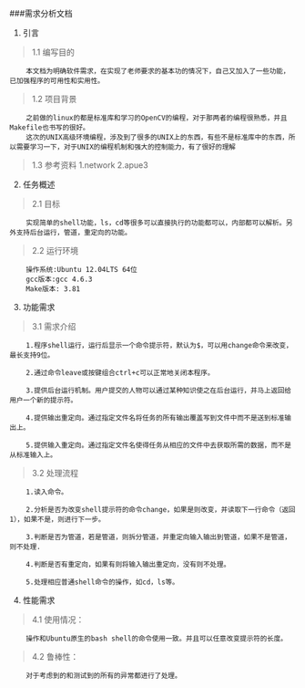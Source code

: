 ###需求分析文档

1. 引言
>1.1 编写目的

		本文档为明确软件需求，在实现了老师要求的基本功的情况下，自己又加入了一些功能，已加强程序的可用性和实用性。
>1.2 项目背景

		之前做的linux的都是标准库和学习的OpenCV的编程，对于那两者的编程很熟悉，并且Makefile也书写的很好。
        这次的UNIX高级环境编程，涉及到了很多的UNIX上的东西，有些不是标准库中的东西，所以需要学习一下，对于UNIX的编程机制和强大的控制能力，有了很好的理解
>1.3 参考资料
        1.network
	    2.apue3

2. 任务概述
>2.1 目标

		实现简单的shell功能，ls，cd等很多可以直接执行的功能都可以，内部都可以解析。另外支持后台运行，管道，重定向的功能。
>2.2 运行环境

	    操作系统:Ubuntu 12.04LTS 64位
	    gcc版本:gcc 4.6.3
        Make版本: 3.81        
        
3. 功能需求
>3.1 需求介绍

		1.程序shell运行，运行后显示一个命令提示符，默认为$，可以用change命令来改变，最长支持9位。

		2.通过命令leave或按键组合ctrl+c可以正常地关闭本程序。

		3.提供后台运行机制。用户提交的人物可以通过某种知识使之在后台运行，并马上返回给用户一个新的提示符。

		4.提供输出重定向。通过指定文件名将任务的所有输出覆盖写到文件中而不是送到标准输出上。

		5.提供输入重定向。通过指定文件名使得任务从相应的文件中去获取所需的数据，而不是从标准输入上。
>3.2 处理流程

		1.读入命令。

		2.分析是否为改变shell提示符的命令change，如果是则改变，并读取下一行命令（返回1），如果不是，则进行下一步。

		3.判断是否为管道，若是管道，则拆分管道，并重定向输入输出到管道，如果不是管道，则不处理.

		4.判断是否有重定向，如果有则将输入输出重定向，没有则不处理。

		5.处理相应普通shell命令的操作，如cd，ls等。

4. 性能需求
>4.1 使用情况：

		操作和Ubuntu原生的bash shell的命令使用一致。并且可以任意改变提示符的长度。
>4.2 鲁棒性：

		对于考虑到的和测试到的所有的异常都进行了处理。
        

